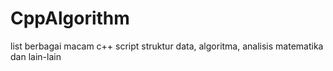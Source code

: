 # CppAlgorithm
list berbagai macam c++ script struktur data, algoritma, analisis matematika dan lain-lain
